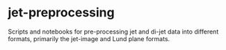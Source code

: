 # jet-preprocessing
Scripts and notebooks for pre-processing jet and di-jet data into different formats, primarily the jet-image and Lund plane formats.
